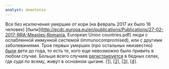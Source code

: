 ```yaml
---
analyst: amantonio
---
```


Все без исключения умершие от кори (на февраль 2017 их было 16 человек) [были](http://ecdc.europa.eu/en/publications/Publications/27-02-2017-RRA-Measles-Romania, European Union countries.pdf) люди с ослабленной иммунной системой (immunocompromised), или с другими заболеваниями. Трое первых умерших (про остальных неизвестно) [были](http://www.romaniajournal.ro/measles-outbreak-3-children-have-died/) дети до года, то есть те, кого еще невозможно было привить в любом случае.
Больше всего случаев [регистрируется](http://www.balkaninsight.com/en/article/hungary-fears-romanian-measles-epidemic-might-have-crossed-the-border-03-10-2017) в бедных селах, где судя по всему, живут в основном цыгане. [[1]](https://www.ncbi.nlm.nih.gov/pubmed/28920573), [[2]](https://www.ncbi.nlm.nih.gov/pubmed/28059628), [[3]](https://www.ncbi.nlm.nih.gov/pubmed/26967661), [[4]](http://www.balkaninsight.com/en/article/fatal-inaction-how-measles-made-a-comeback-11-30-2017).
